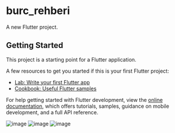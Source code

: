 # burc_rehberi

A new Flutter project.

## Getting Started

This project is a starting point for a Flutter application.

A few resources to get you started if this is your first Flutter project:

- [Lab: Write your first Flutter app](https://docs.flutter.dev/get-started/codelab)
- [Cookbook: Useful Flutter samples](https://docs.flutter.dev/cookbook)

For help getting started with Flutter development, view the
[online documentation](https://docs.flutter.dev/), which offers tutorials,
samples, guidance on mobile development, and a full API reference.

![image](https://github.com/gczmurat/burc_rehberi/assets/104165687/9ec673df-ad90-463e-9d8d-ae8a0d2b0a8b)
![image](https://github.com/gczmurat/burc_rehberi/assets/104165687/25898ca4-7683-4dfd-955c-181b8787f04b)
![image](https://github.com/gczmurat/burc_rehberi/assets/104165687/b3da9805-5e93-4ccd-89f7-550d878139d9)




